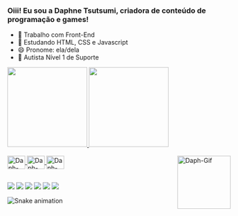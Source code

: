 ### Oiii! Eu sou a Daphne Tsutsumi, criadora de conteúdo de programação e games!

- 🔭 Trabalho com Front-End
- 🌱 Estudando HTML, CSS e Javascript
- 😄 Pronome: ela/dela
- 🧩 Autista Nível 1 de Suporte

<div>
  <a href="https://github.com/daphnetsutsumi">
  <img height="180em" src="https://github-readme-stats.vercel.app/api?username=daphnetsutsumi&show_icons=true&theme=omni&include_all_commits=true&count_private=true"/>
  <img height="180em" src="https://github-readme-stats.vercel.app/api/top-langs/?username=daphnetsutsumi&layout=compact&langs_count=16&theme=omni"/> 
</div>

<div style="display: inline_block"><br>
  <img align="center" alt="Daph-HTML" height="30" width="40" src='https://icongr.am/devicon/html5-original.svg?size=50&color=currentColor'>
  <img align="center" alt="Daph-CSS" height="30" width="40" src='https://icongr.am/devicon/css3-original.svg?size=50&color=currentColor'>
  <img align="center" alt="Daph-Js" height="30" width="40" src='https://icongr.am/devicon/javascript-original.svg?size=50&color=currentColor'>
  <img align="right" alt="Daph-Gif" height="120" width="120" src="https://i.imgur.com/kY8dacJ.gif">
</div>

##

<div>
  <a href="https://www.youtube.com/@autiplays" target="_blank"><img src="https://img.shields.io/badge/YouTube-FF0000?style=for-the-badge&logo=youtube&logoColor=white" target="_blank"></a>
  <a href="https://www.twitch.tv/autiplays" target="_blank"><img src="https://img.shields.io/badge/Twitch-9146FF?style=for-the-badge&logo=twitch&logoColor=white" target="_blank"></a>
  <a href="https://instagram.com/daphnetsutsumi" target="_blank"><img src="https://img.shields.io/badge/-Instagram-%23E4405F?style=for-the-badge&logo=instagram&logoColor=white" target="_blank"></a>
  <a href="https://discord.gg/pHWVjCg8uf" target="_blank"><img src="https://img.shields.io/badge/Discord-7289DA?style=for-the-badge&logo=discord&logoColor=white" target="_blank"></a>
  <a href="mailto:contatodaphnetsutsumi@gmail.com"><img src="https://img.shields.io/badge/-Gmail-%23333?style=for-the-badge&logo=gmail&logoColor=white" target="_blank"></a>
  <a href="www.linkedin.com/in/daphnetsutsumi" target="_blank"><img src="https://img.shields.io/badge/-LinkedIn-%230077B5?style=for-the-badge&logo=linkedin&logoColor=white" target="_blank"></a>
</div>

![Snake animation]("https://github.com/daphnetsutsumi/daphnetsutsumi/blob/output/github-contribution-grid-snake.svg")
